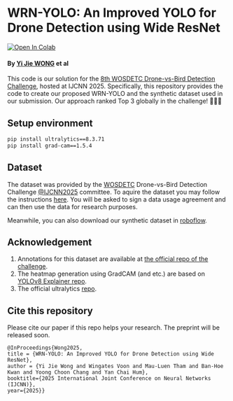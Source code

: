 # WRN-YOLO: An Improved YOLO for Drone Detection using Wide ResNet

[![Open In Colab](https://colab.research.google.com/assets/colab-badge.svg)](https://colab.research.google.com/drive/1njhNZjqhaFlISCtd4R_yW_BGJGQt46EG?usp=sharing)

#### By [Yi Jie WONG](https://github.com/yjwong1999) et al

This code is our solution for the [8th WOSDETC Drone-vs-Bird Detection Challenge](https://wosdetc2025.wordpress.com/), hosted at IJCNN 2025. Specifically, this repository provides the code to create our proposed WRN-YOLO and the synthetic dataset used in our submission. Our approach ranked Top 3 globally in the challenge! 🏅🎉🥳

## Setup environment
```bash
pip install ultralytics==8.3.71
pip install grad-cam==1.5.4
```

## Dataset
The dataset was provided by the [WOSDETC](https://github.com/wosdetc/challenge) Drone-vs-Bird Detection Challenge [@IJCNN2025](https://2025.ijcnn.org/) committee. To aquire the dataset you may follow the instructions [here](https://wosdetc2025.wordpress.com/instruction-for-authors/). You will be asked to sign a data usage agreement and can then use the data for research purposes.  

Meanwhile, you can also download our synthetic dataset in [roboflow](https://universe.roboflow.com/project-psbzx/synthetic-fenky).

## Acknowledgement
1. Annotations for this dataset are available at [the official repo of the challenge](https://github.com/wosdetc/challenge).
2. The heatmap generation using GradCAM (and etc.) are based on [YOLOv8 Explainer repo](https://github.com/Spritan/YOLOv8_Explainer).
3. The official ultralytics [repo](https://github.com/ultralytics/ultralytics).


## Cite this repository

Please cite our paper if this repo helps your research. The preprint will be released soon.

```
@InProceedings{Wong2025,
title = {WRN-YOLO: An Improved YOLO for Drone Detection using Wide ResNet},
author = {Yi Jie Wong and Wingates Voon and Mau-Luen Tham and Ban-Hoe Kwan and Yoong Choon Chang and Yan Chai Hum},
booktitle={2025 International Joint Conference on Neural Networks (IJCNN)},
year={2025}}
```
